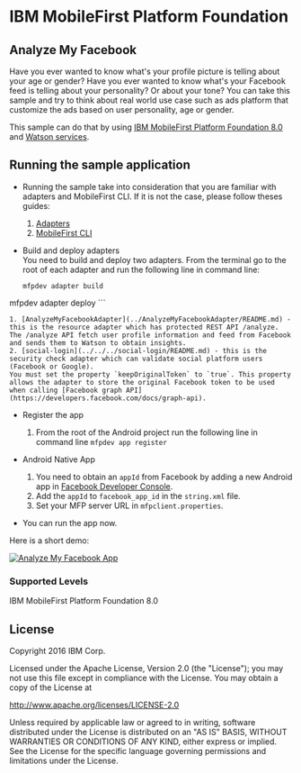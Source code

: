 IBM MobileFirst Platform Foundation
===================================

## Analyze My Facebook
Have you ever wanted to know what's your profile picture is telling about your age or gender?
Have you ever wanted to know what's your Facebook feed is telling about your personality? Or about your tone?
You can take this sample and try to think about real world use case such as ads platform that customize the ads based on user personality, age or gender.


This sample can do that by using [IBM MobileFirst Platform Foundation 8.0](https://developer.ibm.com/mobilefirstplatform/) and [Watson services](http://www.ibm.com/smarterplanet/us/en/ibmwatson/developercloud/services-catalog.html).

## Running the sample application
 * Running the sample take into consideration that you are familiar with adapters and MobileFirst CLI. If it is not the case, please follow theses guides:  

    1. [Adapters](https://mobilefirstplatform.ibmcloud.com/tutorials/en/foundation/8.0/adapters/)
    2. [MobileFirst CLI](https://mobilefirstplatform.ibmcloud.com/tutorials/en/foundation/8.0/using-the-mfpf-sdk/using-mobilefirst-cli-to-manage-mobilefirst-artifacts/)  

 * Build and deploy adapters  
    You need to build and deploy two adapters.
    From the terminal go to the root of each adapter and run the following line in command line:
    ```
    mfpdev adapter build
  mfpdev adapter deploy
    ```

    1. [AnalyzeMyFacebookAdapter](../AnalyzeMyFacebookAdapter/README.md) - this is the resource adapter which has protected REST API /analyze.  The /analyze API fetch user profile information and feed from Facebook and sends them to Watson to obtain insights.
    2. [social-login](../../../social-login/README.md) - this is the security check adapter which can validate social platform users (Facebook or Google).  
    You must set the property `keepOriginalToken` to `true`. This property allows the adapter to store the original Facebook token to be used when calling [Facebook graph API](https://developers.facebook.com/docs/graph-api).  

* Register the app
   1. From the root of the Android project run the following line in command line
      `mfpdev app register`  


 * Android Native App
    1. You need to obtain an `appId` from Facebook by adding a new Android app in [Facebook Developer Console](https://developers.facebook.com/).
    2. Add the `appId` to `facebook_app_id` in the `string.xml` file.
    3. Set your MFP server URL in `mfpclient.properties`.

  * You can run the app now.

  Here is a short demo:

  [![Analyze My Facebook App](http://img.youtube.com/vi/-cz12GzX1ho/0.jpg)](http://www.youtube.com/watch?v=-cz12GzX1ho)

### Supported Levels
IBM MobileFirst Platform Foundation 8.0

## License
Copyright 2016 IBM Corp.

Licensed under the Apache License, Version 2.0 (the "License");
you may not use this file except in compliance with the License.
You may obtain a copy of the License at

http://www.apache.org/licenses/LICENSE-2.0

Unless required by applicable law or agreed to in writing, software
distributed under the License is distributed on an "AS IS" BASIS,
WITHOUT WARRANTIES OR CONDITIONS OF ANY KIND, either express or implied.
See the License for the specific language governing permissions and
limitations under the License.
